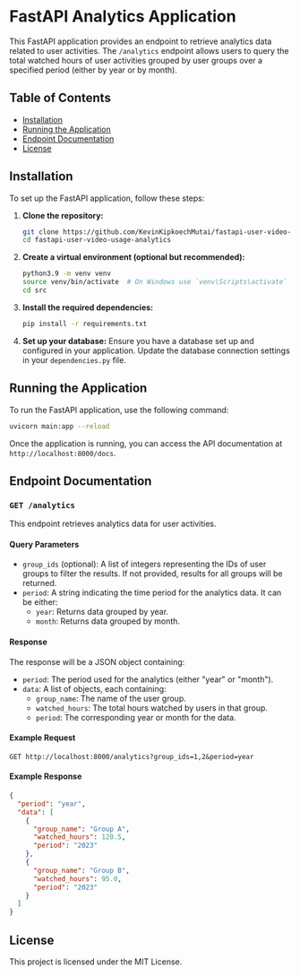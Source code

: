 # FastAPI Analytics Application

This FastAPI application provides an endpoint to retrieve analytics data related to user activities. The `/analytics` endpoint allows users to query the total watched hours of user activities grouped by user groups over a specified period (either by year or by month).

## Table of Contents
- [Installation](#installation)
- [Running the Application](#running-the-application)
- [Endpoint Documentation](#endpoint-documentation)
- [License](#license)

## Installation

To set up the FastAPI application, follow these steps:

1. **Clone the repository:**
   ```bash
   git clone https://github.com/KevinKipkoechMutai/fastapi-user-video-usage-analytics
   cd fastapi-user-video-usage-analytics
   ```

2. **Create a virtual environment (optional but recommended):**
   ```bash
   python3.9 -m venv venv
   source venv/bin/activate  # On Windows use `venv\Scripts\activate` 
   cd src
   ```

3. **Install the required dependencies:**
   ```bash
   pip install -r requirements.txt
   ```

4. **Set up your database:**
   Ensure you have a database set up and configured in your application. Update the database connection settings in your `dependencies.py` file.

## Running the Application

To run the FastAPI application, use the following command:
```bash
uvicorn main:app --reload
```

Once the application is running, you can access the API documentation at `http://localhost:8000/docs`.

## Endpoint Documentation

### `GET /analytics`

This endpoint retrieves analytics data for user activities.

#### Query Parameters

- `group_ids` (optional): A list of integers representing the IDs of user groups to filter the results. If not provided, results for all groups will be returned.
- `period`: A string indicating the time period for the analytics data. It can be either:
  - `year`: Returns data grouped by year.
  - `month`: Returns data grouped by month.

#### Response

The response will be a JSON object containing:

- `period`: The period used for the analytics (either "year" or "month").
- `data`: A list of objects, each containing:
  - `group_name`: The name of the user group.
  - `watched_hours`: The total hours watched by users in that group.
  - `period`: The corresponding year or month for the data.

#### Example Request
```
GET http://localhost:8000/analytics?group_ids=1,2&period=year
```

#### Example Response
```json
{
  "period": "year",
  "data": [
    {
      "group_name": "Group A",
      "watched_hours": 120.5,
      "period": "2023"
    },
    {
      "group_name": "Group B",
      "watched_hours": 95.0,
      "period": "2023"
    }
  ]
}
```

## License

This project is licensed under the MIT License. 